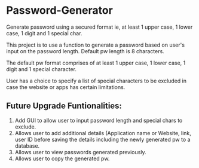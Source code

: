# Password-Generator
Generate password using a secured format ie, at least 1 upper case, 1 lower case, 1 digit and 1 special char.

This project is to use a function to generate a password based on user's input on the password length. Default pw length is 8 characters.

The default pw format comprises of at least 1 upper case, 1 lower case, 1 digit and 1 special character.

User has a choice to specify a list of special characters to be excluded in case the website or apps has certain limitations.


Future Upgrade Funtionalities:
------------------------------
1) Add GUI to allow user to input password length and special chars to exclude.
2) Allows user to add additional details (Application name or Website, link, user ID before saving the details including the newly generated pw to a database.
3) Allows user to view passwords generated previously.
4) Allows user to copy the generated pw.
